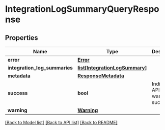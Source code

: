 # IntegrationLogSummaryQueryResponse

## Properties
Name | Type | Description | Notes
------------ | ------------- | ------------- | -------------
**error** | [**Error**](Error.md) |  | [optional] 
**integration_log_summaries** | [**list[IntegrationLogSummary]**](IntegrationLogSummary.md) |  | [optional] 
**metadata** | [**ResponseMetadata**](ResponseMetadata.md) |  | [optional] 
**success** | **bool** | Indicates if API call was successful | [optional] 
**warning** | [**Warning**](Warning.md) |  | [optional] 

[[Back to Model list]](../README.md#documentation-for-models) [[Back to API list]](../README.md#documentation-for-api-endpoints) [[Back to README]](../README.md)


